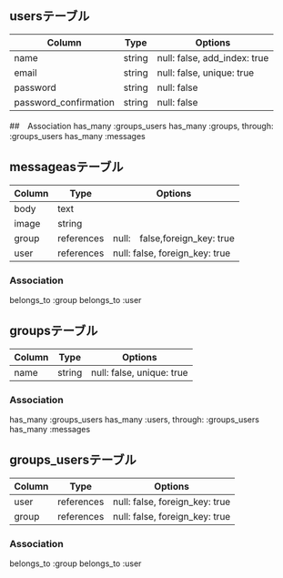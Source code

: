 ## usersテーブル
|Column|Type|Options|
|------|----|-------|
|name|string|null: false, add_index: true|
|email|string|null: false, unique: true|
|password|string|null: false|
|password_confirmation|string|null: false|
##　Association
has_many :groups_users
has_many :groups, through: :groups_users
has_many :messages

## messageasテーブル
|Column|Type|Options|
|------|----|-------|
|body|text|
|image|string|
|group|references|null:　false,foreign_key: true|
|user|references|null: false, foreign_key: true|
### Association
belongs_to :group
belongs_to :user

## groupsテーブル
|Column|Type|Options|
|------|----|-------|
|name|string|null: false, unique: true|
### Association
has_many :groups_users
has_many :users, through: :groups_users
has_many :messages

## groups_usersテーブル

|Column|Type|Options|
|------|----|-------|
|user|references|null: false, foreign_key: true|
|group|references|null: false, foreign_key: true|
### Association
belongs_to :group
belongs_to :user

